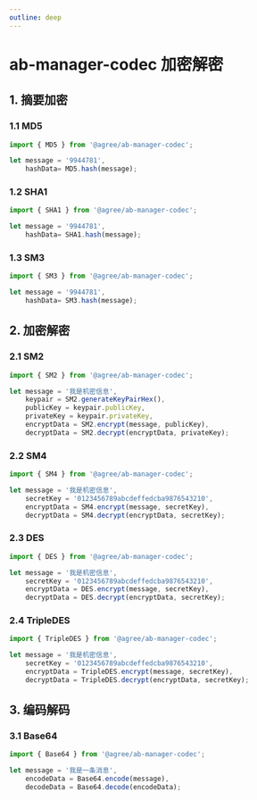```yaml
---
outline: deep
---
```

# ab-manager-codec 加密解密

## 1. 摘要加密

### 1.1 MD5

```js
import { MD5 } from '@agree/ab-manager-codec';

let message = '9944781',
    hashData= MD5.hash(message);
```

### 1.2 SHA1

```js
import { SHA1 } from '@agree/ab-manager-codec';

let message = '9944781',
    hashData= SHA1.hash(message);
```

### 1.3 SM3

```js
import { SM3 } from '@agree/ab-manager-codec';

let message = '9944781',
    hashData= SM3.hash(message);
```

## 2. 加密解密

### 2.1 SM2

```js
import { SM2 } from '@agree/ab-manager-codec';

let message = '我是机密信息',
    keypair = SM2.generateKeyPairHex(),
    publicKey = keypair.publicKey,
    privateKey = keypair.privateKey,
    encryptData = SM2.encrypt(message, publicKey),
    decryptData = SM2.decrypt(encryptData, privateKey);
```

### 2.2 SM4

```js
import { SM4 } from '@agree/ab-manager-codec';

let message = '我是机密信息',
    secretKey = '0123456789abcdeffedcba9876543210',
    encryptData = SM4.encrypt(message, secretKey),
    decryptData = SM4.decrypt(encryptData, secretKey);
```

### 2.3 DES

```js
import { DES } from '@agree/ab-manager-codec';

let message = '我是机密信息',
    secretKey = '0123456789abcdeffedcba9876543210',
    encryptData = DES.encrypt(message, secretKey),
    decryptData = DES.decrypt(encryptData, secretKey);
```

### 2.4 TripleDES

```js
import { TripleDES } from '@agree/ab-manager-codec';

let message = '我是机密信息',
    secretKey = '0123456789abcdeffedcba9876543210',
    encryptData = TripleDES.encrypt(message, secretKey),
    decryptData = TripleDES.decrypt(encryptData, secretKey);
```

## 3. 编码解码

### 3.1 Base64

```js
import { Base64 } from '@agree/ab-manager-codec';

let message = '我是一条消息',
    encodeData = Base64.encode(message),
    decodeData = Base64.decode(encodeData);
```
